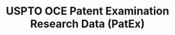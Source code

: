 ---
layout: default
bigquery: https://console.cloud.google.com/bigquery?p=patents-public-data&d=uspto_oce_pair&page=dataset
citation: 'Graham, S. Marco, A., and Miller, A. (2015). “The USPTO Patent Examination
  Research Dataset: A Window on the Process of Patent Examination.”'
contributors: Graham, S. Marco, A., Miller, A.
cost: None
description: The latest version of PatEx (referred to below as the 2020 release) contains
  detailed information on nearly 11.9 million publicly-viewable provisional and non-provisional
  patent applications to the USPTO and over 4.6 million Patent Cooperation Treaty
  (PCT) applications. It is based on data that OCE downloaded from the Patent Examination
  Data System (PEDS) in April, 2021. The PEDS data are sourced from Public PAIR. The
  first time that OCE used PEDS as the basis of PatEx was for the 2019 release. We
  took the PEDS data and organized it into the familiar PatEx data files, which are
  based on the organization of the Public PAIR portal. The data files include information
  on each application’s characteristics, prosecution history, continuation history,
  claims of foreign priority, patent term adjustment history, publication history,
  and correspondence address information.
documentation: 'For the 2019 and later releases, new technical documentation is available
  https://www.uspto.gov/sites/default/files/documents/PatEx-2019-Technical-Doc.pdf


  A document describing the 2014-2017 data sets is available and can be cited as:
  Graham, Stuart J.H. and Marco, Alan C. and Miller, Richard, The USPTO Patent Examination
  Research Dataset: A Window on the Process of Patent Examination (November 30, 2015).
  Available at SSRN: https://ssrn.com/abstract=2702637.'
last_edit: Mon, 04 Apr 2022 19:06:22 GMT
location: https://www.uspto.gov/ip-policy/economic-research/research-datasets/patent-examination-research-dataset-public-pair
maintained_by: EconomicsData@uspto.gov
related_publications: https://ssrn.com/abstract=29956744, https://ssrn.com/abstract=2702637
schema_fields: '[''application_number'', ''examiner_name_first'', ''inventor_name_first'',
  ''wipo_pub_date'', ''continuation_type'', ''correspondence_region_name'', ''correspondence_country_code'',
  ''parent_application_number'', ''file_location'', ''correspondence_country_name'',
  ''file_location_date'', ''examiner_id'', ''event_code'', ''foreign_parent_id'',
  ''inventor_region_code'', ''confirm_number'', ''child_application_number'', ''correspondence_name_line_2'',
  ''application_type'', ''parent_country'', ''appl_status_code'', ''child_filing_date'',
  ''earliest_pgpub_number'', ''examiner_art_unit'', ''uspc_subclass'', ''inventor_country_name'',
  ''appl_status_date'', ''examiner_name_last'', ''patent_issue_date'', ''atty_docket_number'',
  ''aia_first_to_file'', ''application_number_pair'', ''invention_subject_matter'',
  ''parent_filing_date'', ''correspondence_region_code'', ''correspondence_name_line_1'',
  ''uspc_class'', ''status_description'', ''disposal_type'', ''inventor_address_type'',
  ''inventor_rank'', ''parent_country_code'', ''correspondence_city'', ''recorded_date'',
  ''examiner_name_middle'', ''small_entity_indicator'', ''status_code'', ''filing_date'',
  ''inventor_name_last'', ''event_description'', ''customer_number'', ''abandon_date'',
  ''earliest_pgpub_date'', ''correspondence_street_line_1'', ''correspondence_postal_code'',
  ''inventor_name_middle'', ''correspondence_street_line_2'', ''sequence_number'',
  ''invention_title'', ''patent_number'', ''wipo_pub_number'', ''foreign_parent_date'',
  ''inventor_country_code'']'
shortname: patex
tags:
- patents
- legal
- history
terms_of_use: 'USPTO’s online databases are not designed or intended to be a source
  for bulk downloads of USPTO data when accessed through the website’s interfaces.
  Individuals, companies, IP addresses, or blocks of IP addresses who, in effect,
  deny or decrease service by generating unusually high numbers of database accesses
  (searches, pages, or hits), whether generated manually or in an automated fashion,
  may be denied access to USPTO servers without notice.


  Bulk data products may be separately obtained from the USPTO, either for free or
  at the cost of dissemination. For details, see information on Electronic Bulk Data
  Products: https://www.uspto.gov/learning-and-resources/electronic-bulk-data-products'
title: USPTO OCE Patent Examination Research Data (PatEx)
uuid: 4342caa7-23af-420c-b2f6-6088f133df6a
---